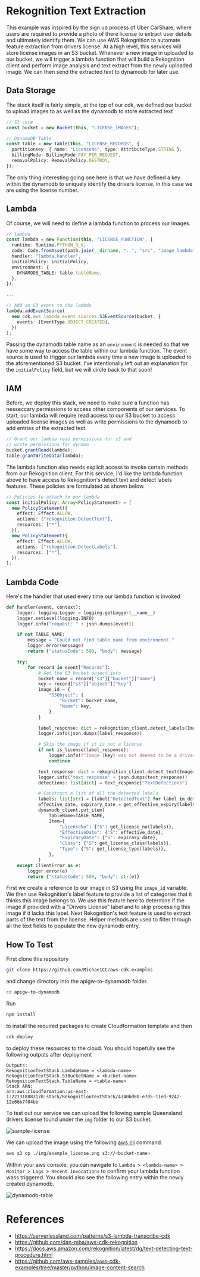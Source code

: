 # Rekognition Text Extraction

This example was inspired by the sign up process of Uber CarShare, where
users are required to provide a photo of there license to extract user
details and ultimately identify them. We can use AWS Rekognition to
automate feature extraction from drivers license. At a high level, this
services will store license images in an S3 bucket. Whenever a new image
in uploaded to our bucket, we will trigger a lambda function that will build
a Rekognition client and perform image analysis and text extract from the
newly uploaded image. We can then send the extracted text to dynamodb for
later use.

## Data Storage

The stack itself is fairly simple, at the top of our cdk, we defined our bucket to upload images to as well as the dynamodb to store extracted text

```typescript
// S3 core
const bucket = new Bucket(this, "LICENSE_IMAGES");

// DynamoDB Table
const table = new Table(this, "LICENSE_RECORDS", {
  partitionKey: { name: "LicenseNo", type: AttributeType.STRING },
  billingMode: BillingMode.PAY_PER_REQUEST,
  removalPolicy: RemovalPolicy.DESTROY,
});
```

The only thing interesting going one here is that we have defined a key within the dynamodb to uniquely identify the drivers license, in this case we are using the license number.

## Lambda

Of course, we will need to define a lambda function to process our images.

```typescript
// lambda
const lambda = new Function(this, "LICENSE_FUNCTION", {
  runtime: Runtime.PYTHON_3_9,
  code: Code.fromAsset(path.join(__dirname, "..", "src", "image_lambda")),
  handler: "lambda.handler",
  initialPolicy: initialPolicy,
  environment: {
    DYNAMODB_TABLE: table.tableName,
  },
});

...

// Add an S3 event to the lambda
lambda.addEventSource(
  new cdk.aws_lambda_event_sources.S3EventSource(bucket, {
    events: [EventType.OBJECT_CREATED],
  })
);
```

Passing the dynamodb table name as an `environment` is needed so that we have some way to access the table within our lambda function. The event source is used to trigger our lambda every time a new image is uploaded to the aforementioned S3 bucket. I've intentionally left out an explanation for the `initialPolicy` field, but we will circle back to that soon!

## IAM

Before, we deploy this stack, we need to make sure a function has nesseccary permissions to access other components of our services. To start, our lambda will require read access to our S3 bucket to access uploaded license images as well as write permissions to the dynamodb to add entries of the extracted text.

```typescript
// Grant our lambda read permissions for s3 and
// write permissions for dynamo
bucket.grantRead(lambda);
table.grantWriteData(lambda);
```

The lambda function also needs explicit access to invoke certain methods from our Rekognition client. For this service, I'd like the lambda function above to have access to Rekognition's detect text and detect labels features. These policies are formulated as shown below.

```typescript
// Policies to attach to our lambda
const initialPolicy: Array<PolicyStatement> = [
  new PolicyStatement({
    effect: Effect.ALLOW,
    actions: ["rekognition:DetectText"],
    resources: ["*"],
  }),
  new PolicyStatement({
    effect: Effect.ALLOW,
    actions: ["rekognition:DetectLabels"],
    resources: ["*"],
  }),
];
```

## Lambda Code

Here's the handler that used every time our lambda function is invoked

```python
def handler(event, context):
    logger: logging.Logger = logging.getLogger(__name__)
    logger.setLevel(logging.INFO)
    logger.info("request: " + json.dumps(event))

    if not TABLE_NAME:
        message = "Could not find table name from environemnt."
        logger.error(message)
        return {"statusCode": 500, "body": message}

    try:
        for record in event["Records"]:
            # Get the S3 bucket object info
            bucket_name = record["s3"]["bucket"]["name"]
            key = record["s3"]["object"]["key"]
            image_id = {
                "S3Object": {
                    "Bucket": bucket_name,
                    "Name": key,
                }
            }

            label_response: dict = rekognition_client.detect_labels(Image=image_id)
            logger.info(json.dumps(label_response))

            # Skip the image if it is not a license
            if not is_license(label_response):
                logger.info(f"Image {key} was not deemed to be a drivers license.")
                continue

            text_response: dict = rekognition_client.detect_text(Image=image_id)
            logger.info("text response" + json.dumps(text_response))
            detections: list[dict] = text_response["TextDetections"]

            # Construct a list of all the detected labels
            labels: list[str] = [label["DetectedText"] for label in detections]
            effective_date, expirary_date = get_effective_expiry(labels)
            dynamodb_client.put_item(
                TableName=TABLE_NAME,
                Item={
                    "LicenseNo": {"S": get_license_no(labels)},
                    "EffectiveDate": {"S": effective_date},
                    "ExpiraryDate": {"S": expirary_date},
                    "Class": {"S": get_license_class(labels)},
                    "Type": {"S": get_license_type(labels)},
                },
            )
    except ClientError as e:
        logger.error(e)
        return {"statusCode": 500, "body": str(e)}

```

First we create a reference to our image in S3 using the `image_id` variable. We then use Rekognition's label feature to provide a list of categories that it thinks this image belongs to. We use this feature here to determine if the image if provided with a "Drivers License" label and to skip processing this image if it lacks this label. Next Rekognition's text feature is used to extract parts of the text from the license. Helper methods are used to filter through all the text fields to populate the new dynamodb entry.

## How To Test

First clone this repository

```bash
git clone https://github.com/Michae1CC/aws-cdk-examples
```

and change directory into the apigw-to-dynamodb folder.

```bash
cd apigw-to-dynamodb
```

Run

```bash
npm install
```

to install the required packages to create Cloudformation template and then

```bash
cdk deploy
```

to deploy these resources to the cloud. You should hopefully see the following outputs after deployment

```
Outputs:
RekognitionTextStack.LambdaName = <lambda-name>
RekognitionTextStack.S3BucketName = <bucket-name>
RekognitionTextStack.TableName = <table-name>
Stack ARN:
arn:aws:cloudformation:us-east-1:221318883170:stack/RekognitionTextStack/4340bd80-e7d5-11ed-9242-12e66b7f04bb
```

To test out our service we can upload the following sample Queensland drivers license found under the `img` folder to our S3 bucket.

![sample-license](./img/example_license.png)

We can upload the image using the following [aws cli](https://aws.amazon.com/cli/) command.

```bash
aws s3 cp ./img/example_license.png s3://<bucket-name>
```

Within your aws console, you can navigate to `Lambda > <lambda-name> > Monitor > Logs > Recent invocations` to confirm your lambda function wass triggered. You should also see the following entry within the newly created dynamodb.

![dynamodb-table](./img/dynamodb-table.png)

# References

- https://serverlessland.com/patterns/s3-lambda-transcribe-cdk
- https://github.com/dan-mba/aws-cdk-rekognition
- https://docs.aws.amazon.com/rekognition/latest/dg/text-detecting-text-procedure.html
- https://github.com/aws-samples/aws-cdk-examples/tree/master/python/image-content-search
